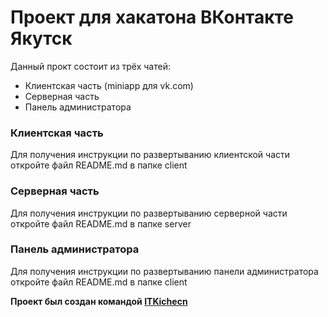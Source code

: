 # Проект для хакатона ВКонтакте Якутск

Данный прокт состоит из трёх чатей:
- Клиентская часть (miniapp для vk.com)
- Серверная часть
- Панель администратора

### Клиентская часть
Для получения инструкции по развертыванию клиентской части откройте файл README.md в папке client

### Серверная часть
Для получения инструкции по развертыванию серверной части откройте файл README.md в папке server

### Панель администратора
Для получения инструкции по развертыванию панели администратора откройте файл README.md в папке client



**Проект был создан командой [ITKichecn](https://itkitchen.su)**
